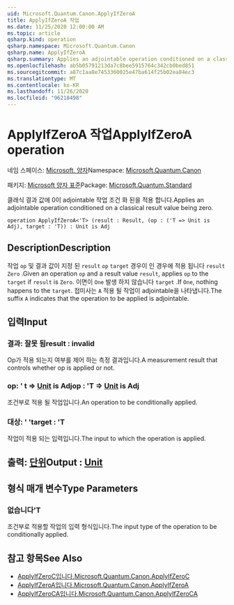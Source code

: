 ```yaml
---
uid: Microsoft.Quantum.Canon.ApplyIfZeroA
title: ApplyIfZeroA 작업
ms.date: 11/25/2020 12:00:00 AM
ms.topic: article
qsharp.kind: operation
qsharp.namespace: Microsoft.Quantum.Canon
qsharp.name: ApplyIfZeroA
qsharp.summary: Applies an adjointable operation conditioned on a classical result value being zero.
ms.openlocfilehash: ab5b05791213da7c8bee5915764c342cb0bed851
ms.sourcegitcommit: a87c1aa8e7453360025e47ba614f25b02ea84ec3
ms.translationtype: MT
ms.contentlocale: ko-KR
ms.lasthandoff: 11/26/2020
ms.locfileid: "96218498"
---
```

# <a name="applyifzeroa-operation"></a><span data-ttu-id="92b46-102">ApplyIfZeroA 작업</span><span class="sxs-lookup"><span data-stu-id="92b46-102">ApplyIfZeroA operation</span></span>

<span data-ttu-id="92b46-103">네임 스페이스: [Microsoft. 양자](xref:Microsoft.Quantum.Canon)</span><span class="sxs-lookup"><span data-stu-id="92b46-103">Namespace: [Microsoft.Quantum.Canon](xref:Microsoft.Quantum.Canon)</span></span>

<span data-ttu-id="92b46-104">패키지: [Microsoft 양자 표준](https://nuget.org/packages/Microsoft.Quantum.Standard)</span><span class="sxs-lookup"><span data-stu-id="92b46-104">Package: [Microsoft.Quantum.Standard](https://nuget.org/packages/Microsoft.Quantum.Standard)</span></span>


<span data-ttu-id="92b46-105">클래식 결과 값에 0이 adjointable 작업 조건 화 된을 적용 합니다.</span><span class="sxs-lookup"><span data-stu-id="92b46-105">Applies an adjointable operation conditioned on a classical result value being zero.</span></span>

```qsharp
operation ApplyIfZeroA<'T> (result : Result, (op : ('T => Unit is Adj), target : 'T)) : Unit is Adj
```


## <a name="description"></a><span data-ttu-id="92b46-106">Description</span><span class="sxs-lookup"><span data-stu-id="92b46-106">Description</span></span>

<span data-ttu-id="92b46-107">작업 `op` 및 결과 값이 지정 된 `result` `op` `target` 경우이 인 경우에 적용 됩니다 `result` `Zero` .</span><span class="sxs-lookup"><span data-stu-id="92b46-107">Given an operation `op` and a result value `result`, applies `op` to the `target` if `result` is `Zero`.</span></span> <span data-ttu-id="92b46-108">이면이 `One` 발생 하지 않습니다 `target` .</span><span class="sxs-lookup"><span data-stu-id="92b46-108">If `One`, nothing happens to the `target`.</span></span>
<span data-ttu-id="92b46-109">접미사는 `A` 적용 될 작업이 adjointable을 나타냅니다.</span><span class="sxs-lookup"><span data-stu-id="92b46-109">The suffix `A` indicates that the operation to be applied is adjointable.</span></span>

## <a name="input"></a><span data-ttu-id="92b46-110">입력</span><span class="sxs-lookup"><span data-stu-id="92b46-110">Input</span></span>

### <a name="result--__invalidresult__"></a><span data-ttu-id="92b46-111">결과: __잘못 <Result> 됨__</span><span class="sxs-lookup"><span data-stu-id="92b46-111">result : __invalid<Result>__</span></span>

<span data-ttu-id="92b46-112">Op가 적용 되는지 여부를 제어 하는 측정 결과입니다.</span><span class="sxs-lookup"><span data-stu-id="92b46-112">A measurement result that controls whether op is applied or not.</span></span>


### <a name="op--t--unit--is-adj"></a><span data-ttu-id="92b46-113">op: ' t => [Unit](xref:microsoft.quantum.lang-ref.unit)  is Adj</span><span class="sxs-lookup"><span data-stu-id="92b46-113">op : 'T => [Unit](xref:microsoft.quantum.lang-ref.unit)  is Adj</span></span>

<span data-ttu-id="92b46-114">조건부로 적용 될 작업입니다.</span><span class="sxs-lookup"><span data-stu-id="92b46-114">An operation to be conditionally applied.</span></span>


### <a name="target--t"></a><span data-ttu-id="92b46-115">대상: ' '</span><span class="sxs-lookup"><span data-stu-id="92b46-115">target : 'T</span></span>

<span data-ttu-id="92b46-116">작업이 적용 되는 입력입니다.</span><span class="sxs-lookup"><span data-stu-id="92b46-116">The input to which the operation is applied.</span></span>



## <a name="output--unit"></a><span data-ttu-id="92b46-117">출력: [단위](xref:microsoft.quantum.lang-ref.unit)</span><span class="sxs-lookup"><span data-stu-id="92b46-117">Output : [Unit](xref:microsoft.quantum.lang-ref.unit)</span></span>



## <a name="type-parameters"></a><span data-ttu-id="92b46-118">형식 매개 변수</span><span class="sxs-lookup"><span data-stu-id="92b46-118">Type Parameters</span></span>

### <a name="t"></a><span data-ttu-id="92b46-119">없습니다</span><span class="sxs-lookup"><span data-stu-id="92b46-119">'T</span></span>

<span data-ttu-id="92b46-120">조건부로 적용할 작업의 입력 형식입니다.</span><span class="sxs-lookup"><span data-stu-id="92b46-120">The input type of the operation to be conditionally applied.</span></span>

## <a name="see-also"></a><span data-ttu-id="92b46-121">참고 항목</span><span class="sxs-lookup"><span data-stu-id="92b46-121">See Also</span></span>

- [<span data-ttu-id="92b46-122">ApplyIfZeroC입니다.</span><span class="sxs-lookup"><span data-stu-id="92b46-122">Microsoft.Quantum.Canon.ApplyIfZeroC</span></span>](xref:Microsoft.Quantum.Canon.ApplyIfZeroC)
- [<span data-ttu-id="92b46-123">ApplyIfZeroA입니다.</span><span class="sxs-lookup"><span data-stu-id="92b46-123">Microsoft.Quantum.Canon.ApplyIfZeroA</span></span>](xref:Microsoft.Quantum.Canon.ApplyIfZeroA)
- [<span data-ttu-id="92b46-124">ApplyIfZeroCA입니다.</span><span class="sxs-lookup"><span data-stu-id="92b46-124">Microsoft.Quantum.Canon.ApplyIfZeroCA</span></span>](xref:Microsoft.Quantum.Canon.ApplyIfZeroCA)